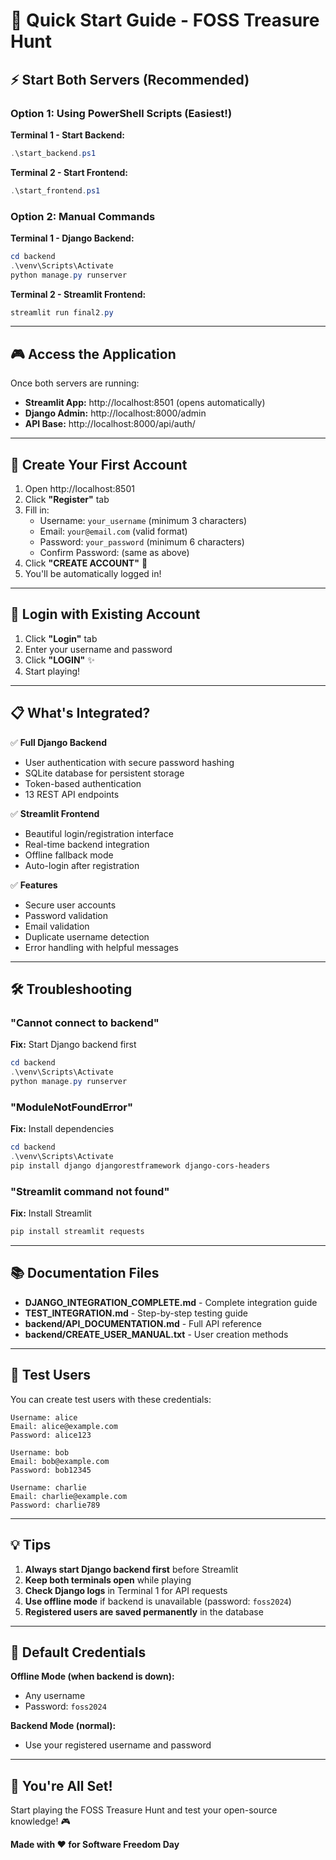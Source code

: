 # 🚀 Quick Start Guide - FOSS Treasure Hunt

## ⚡ Start Both Servers (Recommended)

### Option 1: Using PowerShell Scripts (Easiest!)

**Terminal 1 - Start Backend:**
```powershell
.\start_backend.ps1
```

**Terminal 2 - Start Frontend:**
```powershell
.\start_frontend.ps1
```

### Option 2: Manual Commands

**Terminal 1 - Django Backend:**
```powershell
cd backend
.\venv\Scripts\Activate
python manage.py runserver
```

**Terminal 2 - Streamlit Frontend:**
```powershell
streamlit run final2.py
```

---

## 🎮 Access the Application

Once both servers are running:

- **Streamlit App:** http://localhost:8501 (opens automatically)
- **Django Admin:** http://localhost:8000/admin
- **API Base:** http://localhost:8000/api/auth/

---

## 👤 Create Your First Account

1. Open http://localhost:8501
2. Click **"Register"** tab
3. Fill in:
   - Username: `your_username` (minimum 3 characters)
   - Email: `your@email.com` (valid format)
   - Password: `your_password` (minimum 6 characters)
   - Confirm Password: (same as above)
4. Click **"CREATE ACCOUNT"** 🌟
5. You'll be automatically logged in!

---

## 🔑 Login with Existing Account

1. Click **"Login"** tab
2. Enter your username and password
3. Click **"LOGIN"** ✨
4. Start playing!

---

## 📋 What's Integrated?

✅ **Full Django Backend**
- User authentication with secure password hashing
- SQLite database for persistent storage
- Token-based authentication
- 13 REST API endpoints

✅ **Streamlit Frontend**
- Beautiful login/registration interface
- Real-time backend integration
- Offline fallback mode
- Auto-login after registration

✅ **Features**
- Secure user accounts
- Password validation
- Email validation
- Duplicate username detection
- Error handling with helpful messages

---

## 🛠️ Troubleshooting

### "Cannot connect to backend"
**Fix:** Start Django backend first
```powershell
cd backend
.\venv\Scripts\Activate
python manage.py runserver
```

### "ModuleNotFoundError"
**Fix:** Install dependencies
```powershell
cd backend
.\venv\Scripts\Activate
pip install django djangorestframework django-cors-headers
```

### "Streamlit command not found"
**Fix:** Install Streamlit
```powershell
pip install streamlit requests
```

---

## 📚 Documentation Files

- **DJANGO_INTEGRATION_COMPLETE.md** - Complete integration guide
- **TEST_INTEGRATION.md** - Step-by-step testing guide
- **backend/API_DOCUMENTATION.md** - Full API reference
- **backend/CREATE_USER_MANUAL.txt** - User creation methods

---

## 🎯 Test Users

You can create test users with these credentials:

```
Username: alice
Email: alice@example.com
Password: alice123

Username: bob
Email: bob@example.com
Password: bob12345

Username: charlie
Email: charlie@example.com
Password: charlie789
```

---

## 💡 Tips

1. **Always start Django backend first** before Streamlit
2. **Keep both terminals open** while playing
3. **Check Django logs** in Terminal 1 for API requests
4. **Use offline mode** if backend is unavailable (password: `foss2024`)
5. **Registered users are saved permanently** in the database

---

## 🔐 Default Credentials

**Offline Mode (when backend is down):**
- Any username
- Password: `foss2024`

**Backend Mode (normal):**
- Use your registered username and password

---

## 🎊 You're All Set!

Start playing the FOSS Treasure Hunt and test your open-source knowledge! 🎮

**Made with ❤️ for Software Freedom Day**
